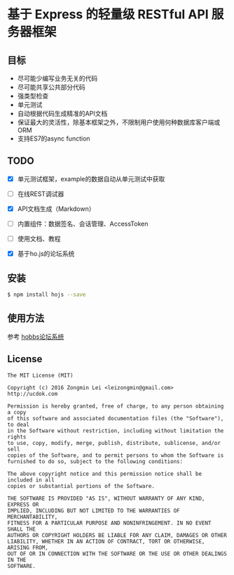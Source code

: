 # 基于 Express 的轻量级 RESTful API 服务器框架


## 目标

+ 尽可能少编写业务无关的代码
+ 尽可能共享公共部分代码
+ 强类型检查
+ 单元测试
+ 自动根据代码生成精准的API文档
+ 保证最大的灵活性，除基本框架之外，不限制用户使用何种数据库客户端或ORM
+ 支持ES7的async function


## TODO

+ [x] 单元测试框架，example的数据自动从单元测试中获取
+ [ ] 在线REST调试器
+ [x] API文档生成（Markdown）
+ [ ] 内置组件：数据签名、会话管理、AccessToken
+ [ ] 使用文档、教程
+ [x] 基于ho.js的论坛系统


## 安装

```bash
$ npm install hojs --save
```


## 使用方法

参考 [hobbs论坛系统](https://github.com/leizongmin/hobbs)


## License

```
The MIT License (MIT)

Copyright (c) 2016 Zongmin Lei <leizongmin@gmail.com>
http://ucdok.com

Permission is hereby granted, free of charge, to any person obtaining a copy
of this software and associated documentation files (the "Software"), to deal
in the Software without restriction, including without limitation the rights
to use, copy, modify, merge, publish, distribute, sublicense, and/or sell
copies of the Software, and to permit persons to whom the Software is
furnished to do so, subject to the following conditions:

The above copyright notice and this permission notice shall be included in all
copies or substantial portions of the Software.

THE SOFTWARE IS PROVIDED "AS IS", WITHOUT WARRANTY OF ANY KIND, EXPRESS OR
IMPLIED, INCLUDING BUT NOT LIMITED TO THE WARRANTIES OF MERCHANTABILITY,
FITNESS FOR A PARTICULAR PURPOSE AND NONINFRINGEMENT. IN NO EVENT SHALL THE
AUTHORS OR COPYRIGHT HOLDERS BE LIABLE FOR ANY CLAIM, DAMAGES OR OTHER
LIABILITY, WHETHER IN AN ACTION OF CONTRACT, TORT OR OTHERWISE, ARISING FROM,
OUT OF OR IN CONNECTION WITH THE SOFTWARE OR THE USE OR OTHER DEALINGS IN THE
SOFTWARE.
```

